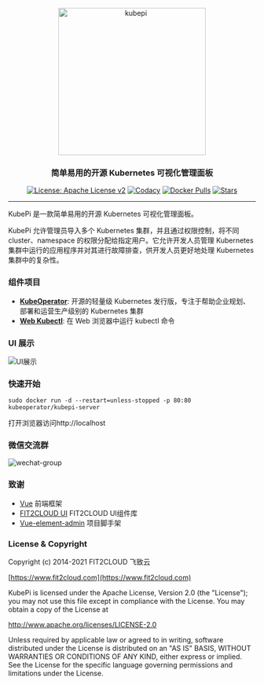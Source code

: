 <p align="center"><a href="https://kubeoperator.io"><img src="https://kubeoperator.oss-cn-beijing.aliyuncs.com/kubepi/img/logo-red.png" alt="kubepi" width="300" /></a></p>
<h3 align="center">简单易用的开源 Kubernetes 可视化管理面板</h3>
<p align="center">
  <a href="http://www.apache.org/licenses/LICENSE-2.0"><img src="https://img.shields.io/github/license/kubeoperator/kubepi?color=%231890FF&style=flat-square" alt="License: Apache License v2"></a>
  <a href="https://app.codacy.com/gh/kubeoperator/kubepi?utm_source=github.com&utm_medium=referral&utm_content=kubeoperator/kubepi&utm_campaign=Badge_Grade_Dashboard"><img src="https://app.codacy.com/project/badge/Grade/da67574fd82b473992781d1386b937ef" alt="Codacy"></a>
  <a href="https://hub.docker.com/r/kubeoperator/kubepi-server"><img src="https://img.shields.io/docker/pulls/kubeoperator/kubepi-server" alt="Docker Pulls"></a>
  <a href="https://github.com/KubeOperator/KubePi"><img src="https://img.shields.io/github/stars/KubeOperator/KubePi" alt="Stars"></a>
</p>
<hr />

KubePi 是一款简单易用的开源 Kubernetes 可视化管理面板。

KubePi 允许管理员导入多个 Kubernetes 集群，并且通过权限控制，将不同 cluster、namespace 的权限分配给指定用户。它允许开发人员管理 Kubernetes 集群中运行的应用程序并对其进行故障排查，供开发人员更好地处理 Kubernetes 集群中的复杂性。

### 组件项目

- **[KubeOperator](https://github.com/KubeOperator/KubeOperator)**: 开源的轻量级 Kubernetes 发行版，专注于帮助企业规划、部署和运营生产级别的 Kubernetes 集群
- **[Web Kubectl](https://github.com/KubeOperator/webkubectl)**: 在 Web 浏览器中运行 kubectl 命令

### UI 展示

![UI展示](https://kubeoperator.oss-cn-beijing.aliyuncs.com/kubepi/img/kubepi-demo.gif)

### 快速开始

    sudo docker run -d --restart=unless-stopped -p 80:80 kubeoperator/kubepi-server

打开浏览器访问http://localhost

### 微信交流群

![wechat-group](https://kubeoperator.io/docs/img/wechat-group.png)

### 致谢

- [Vue](https://cn.vuejs.org) 前端框架
- [FIT2CLOUD UI](https://github.com/fit2cloud-ui/fit2cloud-ui/) FIT2CLOUD UI组件库
- [Vue-element-admin](https://github.com/PanJiaChen/vue-element-admin) 项目脚手架

### License & Copyright

Copyright (c) 2014-2021 FIT2CLOUD 飞致云

[https://www.fit2cloud.com](https://www.fit2cloud.com)<br>

KubePi is licensed under the Apache License, Version 2.0 (the "License"); you may not use this file except in compliance with the License. You may obtain a copy of the License at

http://www.apache.org/licenses/LICENSE-2.0

Unless required by applicable law or agreed to in writing, software distributed under the License is distributed on an "AS IS" BASIS, WITHOUT WARRANTIES OR CONDITIONS OF ANY KIND, either express or implied. See the License for the specific language governing permissions and limitations under the License.
